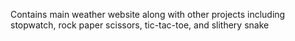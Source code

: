 Contains main weather website along with other projects including stopwatch, rock paper scissors, tic-tac-toe, and slithery snake

